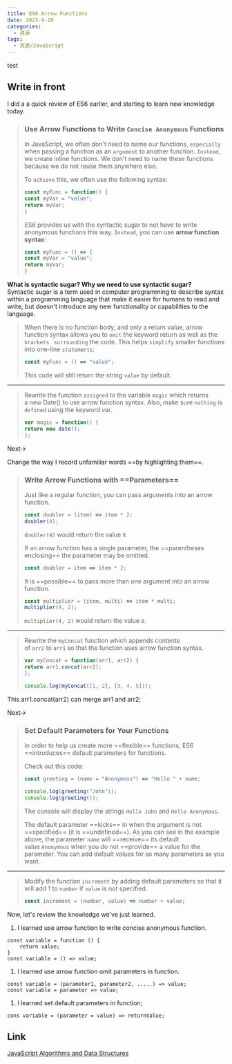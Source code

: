 ```yaml
---
title: ES6 Arrow Functions
date: 2023-9-20
categories:
  - 资源
tags:
  - 资源/JavaScript
---
```

test
## Write in front

I did a a quick review of ES6 earlier, and starting to learn new knowledge today.

> ### Use Arrow Functions to Write `Concise Anonymous` Functions
>
> In JavaScript, we often don't need to name our functions, `especially` when passing a function as an `argument` to another function. `Instead`, we create inline functions. We don't need to name these functions because we do not reuse them anywhere else.
>
> To `achieve` this, we often use the following syntax:
>
> ```js
> const myFunc = function() {
> const myVar = "value";
> return myVar;
> }
> ```
>
> ES6 provides us with the syntactic sugar to not have to write anonymous functions this way. `Instead`, you can use **arrow function syntax**:
>
> ```js
> const myFunc = () => {
> const myVar = "value";
> return myVar;
> }
> ```

**What is syntactic sugar? Why we need to use syntactic sugar?**  
Syntactic sugar is a term used in computer programming to describe syntax within a programming language that make it easier for humans to read and write, but doesn't introduce any new functionality or capabilities to the language.

> When there is no function body, and only a return value, arrow function syntax allows you to `omit` the keyword return as well as the `brackets ` `surrounding` the code. This helps `simplify` smaller functions into one-line `statements`:
>
> ```js
> const myFunc = () => "value";
> ```
>
> This code will still return the string `value` by default.

---

> Rewrite the function `assigned` to the variable `magic` which returns a new Date() to use arrow function syntax. Also, make sure `nothing` is `defined` using the keyword var.
>
> ```js
> var magic = function() {
> return new date();
> };
> ```

Next->

Change the way I record unfamiliar words ==by highlighting them==.

> ### Write Arrow Functions with ==Parameters==
>
> Just like a regular function, you can pass arguments into an arrow function.
>
> ```js
> const doubler = (item) => item * 2;
> doubler(4);
> ```
>
> `doubler(4)` would return the value `8`.
>
> If an arrow function has a single parameter, the ==parentheses enclosing== the parameter may be omitted.
>
> ```js
> const doubler = item => item * 2;
> ```
>
> It is ==possible== to pass more than one argument into an arrow function.
>
> ```js
> const multiplier = (item, multi) => item * multi;
> multiplier(4, 2);
> ```
>
> `multiplier(4, 2)` would return the value `8`.

---

> Rewrite the `myConcat` function which appends contents of `arr2` to `arr1` so that the function uses arrow function syntax.
>
> ```js
> var myConcat = function(arr1, arr2) {
> return arr1.concat(arr2);
> };
> 
> console.log(myConcat([1, 2], [3, 4, 5]));
> ```

This arr1.concat(arr2) can merge arr1 and arr2;

Next->

> ### Set Default Parameters for Your Functions
>
> In order to help us create more ==flexible== functions, ES6 ==introduces== default parameters for functions.
>
> Check out this code:
>
> ```js
> const greeting = (name = "Anonymous") => "Hello " + name;
> 
> console.log(greeting("John"));
> console.log(greeting());
> ```
>
> The console will display the strings `Hello John` and `Hello Anonymous`.
>
> The default parameter ==kicks== in when the argument is not ==specified== (it is ==undefined==). As you can see in the example above, the parameter `name` will ==receive== its default value `Anonymous` when you do not ==provide== a value for the parameter. You can add default values for as many parameters as you want.

---

> Modify the function `increment` by adding default parameters so that it will add 1 to `number` if `value` is not specified.
>
> ```js
> const increment = (number, value) => number + value;
> ```

Now, let's review the knowledge we've just learned.

1. I learned use arrow function to write concise anonymous function.

```
const variable = function () {
	return value;
}
const variable = () => value;
```

1. I learned use arrow function omit parameters in function.

```
const variable = (parameter1, parameter2, .....) => value;
const variable = parameter => value;
```

1. I learned set default parameters in function;

```
cons variable = (parameter = value) => returnValue;
```

## Link

[JavaScript Algorithms and Data Structures](https://www.freecodecamp.org/learn/javascript-algorithms-and-data-structures/)
